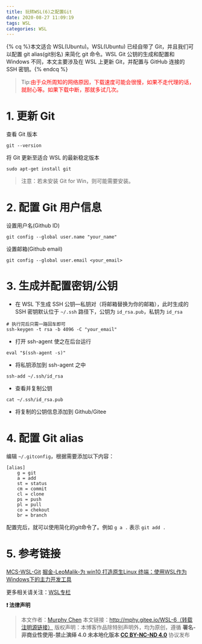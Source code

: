 ```yaml
---
title: 玩转WSL(6)之配置Git
date: 2020-08-27 11:09:19
tags: WSL
categories: WSL
---
```

{% cq %}本文适合 WSL(Ubuntu)。WSL(Ubuntu) 已经自带了 Git，并且我们可以配置 git alias(git别名) 来简化 git 命令。WSL Git 公钥的生成和配置和 Windows 不同，本文主要涉及在 WSL 上更新 Git，并配置与 GitHub 连接的 SSH 密钥。{% endcq %}
<!--more-->
> Tip:<font color=red>由于众所周知的网络原因，下载速度可能会很慢，如果不走代理的话，就耐心等。如果下载中断，那就多试几次。</font>

# 1. 更新 Git
查看 Git 版本
```
git --version
```
将 Git 更新至适合 WSL 的最新稳定版本
```
sudo apt-get install git
```
> 注意：若未安装 Git for Win，则可能需要安装。

# 2. 配置 Git 用户信息
设置用户名(Github ID)
```
git config --global user.name "your_name"
```
设置邮箱(Github email)
```
git config --global user.email <your_email>
```

# 3. 生成并配置密钥/公钥
+ 在 WSL 下生成 SSH 公钥—私钥对（将邮箱替换为你的邮箱），此时生成的 SSH 密钥默认位于 `~/.ssh` 路径下，公钥为 `id_rsa.pub`，私钥为 `id_rsa`
```
# 执行完后只需一路回车即可
ssh-keygen -t rsa -b 4096 -C "your_email"
```
+ 打开 ssh-agent 使之在后台运行
```
eval "$(ssh-agent -s)"
```
+ 将私钥添加到 ssh-agent 之中
```
ssh-add ~/.ssh/id_rsa
```
+ 查看并复制公钥
```
cat ~/.ssh/id_rsa.pub
```
+ 将复制的公钥信息添加到 Github/Gitee

# 4. 配置 Git alias
编辑 `~/.gitconfig`，根据需要添加以下内容：
```
[alias]
    g = git
    a = add
    st = status
    cm = commit
    cl = clone
    ps = push
    pl = pull
    co = chekout
    br = branch
```
配置完后，就可以使用简化的git命令了。例如 `g a .` 表示 `git add .`

# 5. 参考链接
[MCS-WSL-Git](https://docs.microsoft.com/zh-cn/windows/wsl/tutorials/wsl-git#git-config-file-setup)
[掘金-LeoMalik-为 win10 打造原生Linux 终端：使用WSL作为Windows下的主力开发工具](https://juejin.im/post/6844904064535248909#heading-9)

更多相关请关注：[WSL专栏](http://mphy.gitee.io/categories/WSL/)

**❗ 法律声明**

> 本文作者：[Murphy Chen](https://www.zhihu.com/people/ai-xiao-xi-19)
> 本文链接：http://mphy.gitee.io/WSL-6（转载注明源链接）
> 版权声明：本博客作品除特别声明外，均为原创，遵循 **署名-非商业性使用-禁止演绎 4.0 未本地化版本 [CC BY-NC-ND 4.0](https://creativecommons.org/licenses/by-nc-nd/4.0/)** 协议发布
